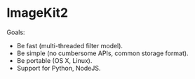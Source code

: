 # ImageKit2

Goals:

- Be fast (multi-threaded filter model).
- Be simple (no cumbersome APIs, common storage format).
- Be portable (OS X, Linux).
- Support for Python, NodeJS.

